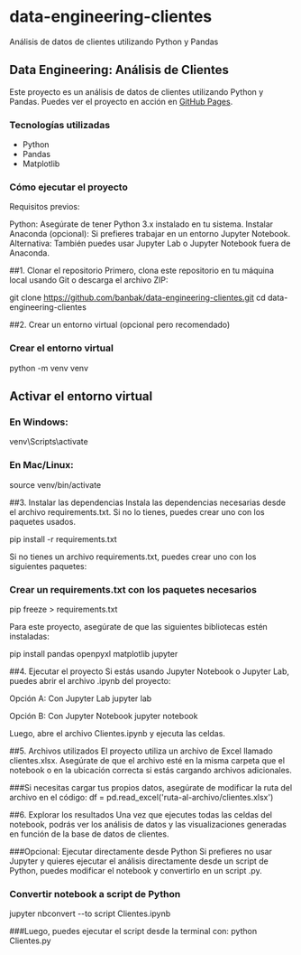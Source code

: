 # data-engineering-clientes
Análisis de datos de clientes utilizando Python y Pandas

## Data Engineering: Análisis de Clientes
Este proyecto es un análisis de datos de clientes utilizando Python y Pandas. Puedes ver el proyecto en acción en [GitHub Pages](https://banbak.github.io/data-engineering-clientes/).

### Tecnologías utilizadas
- Python
- Pandas
- Matplotlib

### Cómo ejecutar el proyecto

Requisitos previos:

Python: Asegúrate de tener Python 3.x instalado en tu sistema.
Instalar Anaconda (opcional): Si prefieres trabajar en un entorno Jupyter Notebook.
Alternativa: También puedes usar Jupyter Lab o Jupyter Notebook fuera de Anaconda.

##1. Clonar el repositorio
Primero, clona este repositorio en tu máquina local usando Git o descarga el archivo ZIP:

git clone https://github.com/banbak/data-engineering-clientes.git
cd data-engineering-clientes

##2. Crear un entorno virtual (opcional pero recomendado)

### Crear el entorno virtual
python -m venv venv

## Activar el entorno virtual
### En Windows:
venv\Scripts\activate
### En Mac/Linux:
source venv/bin/activate

##3. Instalar las dependencias
Instala las dependencias necesarias desde el archivo requirements.txt. Si no lo tienes, puedes crear uno con los paquetes usados.

pip install -r requirements.txt

Si no tienes un archivo requirements.txt, puedes crear uno con los siguientes paquetes:

### Crear un requirements.txt con los paquetes necesarios
pip freeze > requirements.txt

Para este proyecto, asegúrate de que las siguientes bibliotecas estén instaladas:

pip install pandas openpyxl matplotlib jupyter

##4. Ejecutar el proyecto
Si estás usando Jupyter Notebook o Jupyter Lab, puedes abrir el archivo .ipynb del proyecto:

Opción A: Con Jupyter Lab
jupyter lab

Opción B: Con Jupyter Notebook
jupyter notebook

Luego, abre el archivo Clientes.ipynb y ejecuta las celdas.

##5. Archivos utilizados
El proyecto utiliza un archivo de Excel llamado clientes.xlsx. Asegúrate de que el archivo esté en la misma carpeta que el notebook o en la ubicación correcta si estás cargando archivos adicionales.

###Si necesitas cargar tus propios datos, asegúrate de modificar la ruta del archivo en el código:
df = pd.read_excel('ruta-al-archivo/clientes.xlsx')

##6. Explorar los resultados
Una vez que ejecutes todas las celdas del notebook, podrás ver los análisis de datos y las visualizaciones generadas en función de la base de datos de clientes.

###Opcional: Ejecutar directamente desde Python
Si prefieres no usar Jupyter y quieres ejecutar el análisis directamente desde un script de Python, puedes modificar el notebook y convertirlo en un script .py.

### Convertir notebook a script de Python
jupyter nbconvert --to script Clientes.ipynb

###Luego, puedes ejecutar el script desde la terminal con:
python Clientes.py
